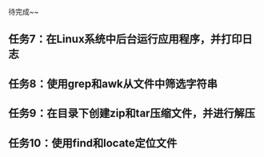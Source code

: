 
待完成~~

## 任务7：在Linux系统中后台运行应用程序，并打印日志


## 任务8：使用grep和awk从文件中筛选字符串


## 任务9：在目录下创建zip和tar压缩文件，并进行解压


## 任务10：使用find和locate定位文件